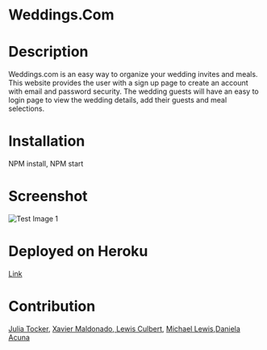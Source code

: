 # Weddings.Com 

# Description 
Weddings.com is an easy way to organize your wedding invites and meals. This website provides the user with a sign up page to create an account with email and password security. The wedding guests will have an easy to login page to view the wedding details, add their guests and meal selections. 

# Installation 
NPM install, NPM start 

# Screenshot 
![Test Image 1](https://ibb.co/WG7sxPS)


 
 # Deployed on Heroku 
 <a href="https://wedding-spot.herokuapp.com/">Link </a>

# Contribution 
<a href="https://github.com/j9210">Julia Tocker</a>, <a href="https://github.com/X64515" target="_blank">Xavier Maldonado, </a> <a href="https://github.com/Gocus10">Lewis Culbert</a>, <a href="https://github.com/frecklescherokee">Michael Lewis</a>,<a href="https://github.com/daniela-93">Daniela Acuna</a>
